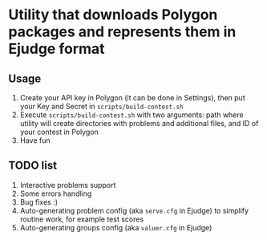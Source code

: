 # Utility that downloads Polygon packages and represents them in Ejudge format

## Usage
1. Create your API key in Polygon (it can be done in Settings), then put your Key and Secret in `scripts/build-contest.sh`
2. Execute `scripts/build-contest.sh` with two arguments: path where utility will create directories with problems and additional files, and ID of your contest in Polygon
3. Have fun

## TODO list
1. Interactive problems support
2. Some errors handling
3. Bug fixes :)
4. Auto-generating problem config (aka `serve.cfg` in Ejudge) to simplify routine work, for example test scores
5. Auto-generating groups config (aka `valuer.cfg` in Ejudge)

